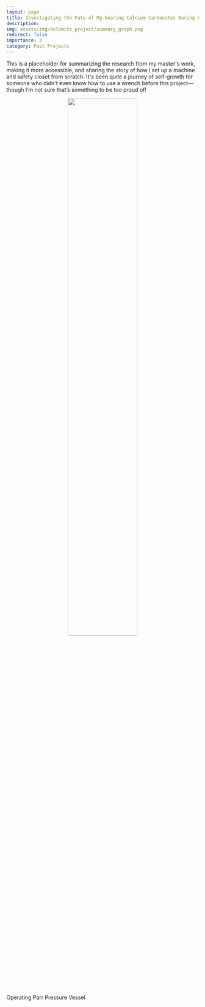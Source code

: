 ```yaml
---
layout: page
title: Investigating the Fate of Mg-bearing Calcium Carbonates During Early Diagenesis
description: 
img: assets/img/dolomite_project/summary_graph.png
redirect: false
importance: 3
category: Past Projects
---
```


This is a placeholder for summarizing the research from my master's work, making it more accessible, and sharing the story of how I set up a machine and safety closet from scratch. It's been quite a journey of self-growth for someone who didn't even know how to use a wrench before this project—though I’m not sure that’s something to be too proud of!

<div style="text-align: center;">
    <img src="/assets/img/dolomite_project/7.jpg" style="width: 60%; margin: 0 auto; display: block;" />
</div>
<div class="caption">
   Operating Parr Pressure Vessel
</div>
